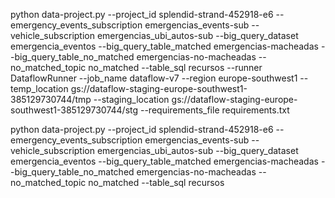 python data-project.py --project_id splendid-strand-452918-e6 --emergency_events_subscription emergencias_events-sub --vehicle_subscription emergencias_ubi_autos-sub --big_query_dataset emergencia_eventos --big_query_table_matched emergencias-macheadas --big_query_table_no_matched emergencias-no-macheadas --no_matched_topic no_matched --table_sql recursos --runner DataflowRunner --job_name dataflow-v7 --region europe-southwest1 --temp_location gs://dataflow-staging-europe-southwest1-385129730744/tmp --staging_location gs://dataflow-staging-europe-southwest1-385129730744/stg --requirements_file requirements.txt

python data-project.py --project_id splendid-strand-452918-e6 --emergency_events_subscription emergencias_events-sub --vehicle_subscription emergencias_ubi_autos-sub --big_query_dataset emergencia_eventos --big_query_table_matched emergencias-macheadas --big_query_table_no_matched emergencias-no-macheadas --no_matched_topic no_matched --table_sql recursos